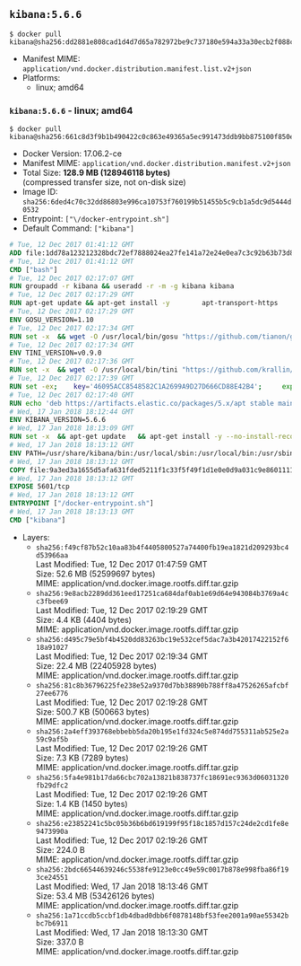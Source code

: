 ## `kibana:5.6.6`

```console
$ docker pull kibana@sha256:dd2881e808cad1d4d7d65a782972be9c737180e594a33a30ecb2f088ccf4c4eb
```

-	Manifest MIME: `application/vnd.docker.distribution.manifest.list.v2+json`
-	Platforms:
	-	linux; amd64

### `kibana:5.6.6` - linux; amd64

```console
$ docker pull kibana@sha256:661c8d3f9b1b490422c0c863e49365a5ec991473ddb9bb875100f850e9f2bc85
```

-	Docker Version: 17.06.2-ce
-	Manifest MIME: `application/vnd.docker.distribution.manifest.v2+json`
-	Total Size: **128.9 MB (128946118 bytes)**  
	(compressed transfer size, not on-disk size)
-	Image ID: `sha256:6ded4c70c32dd86803e996ca10753f760199b51455b5c9cb1a5dc9d5444d0532`
-	Entrypoint: `["\/docker-entrypoint.sh"]`
-	Default Command: `["kibana"]`

```dockerfile
# Tue, 12 Dec 2017 01:41:12 GMT
ADD file:1dd78a123212328bdc72ef7888024ea27fe141a72e24e0ea7c3c92b63b73d8d1 in / 
# Tue, 12 Dec 2017 01:41:12 GMT
CMD ["bash"]
# Tue, 12 Dec 2017 02:17:07 GMT
RUN groupadd -r kibana && useradd -r -m -g kibana kibana
# Tue, 12 Dec 2017 02:17:29 GMT
RUN apt-get update && apt-get install -y 		apt-transport-https 		ca-certificates 		wget 		libfontconfig 		libfreetype6 	--no-install-recommends && rm -rf /var/lib/apt/lists/*
# Tue, 12 Dec 2017 02:17:29 GMT
ENV GOSU_VERSION=1.10
# Tue, 12 Dec 2017 02:17:34 GMT
RUN set -x 	&& wget -O /usr/local/bin/gosu "https://github.com/tianon/gosu/releases/download/$GOSU_VERSION/gosu-$(dpkg --print-architecture)" 	&& wget -O /usr/local/bin/gosu.asc "https://github.com/tianon/gosu/releases/download/$GOSU_VERSION/gosu-$(dpkg --print-architecture).asc" 	&& export GNUPGHOME="$(mktemp -d)" 	&& gpg --keyserver ha.pool.sks-keyservers.net --recv-keys B42F6819007F00F88E364FD4036A9C25BF357DD4 	&& gpg --batch --verify /usr/local/bin/gosu.asc /usr/local/bin/gosu 	&& rm -rf "$GNUPGHOME" /usr/local/bin/gosu.asc 	&& chmod +x /usr/local/bin/gosu 	&& gosu nobody true
# Tue, 12 Dec 2017 02:17:34 GMT
ENV TINI_VERSION=v0.9.0
# Tue, 12 Dec 2017 02:17:36 GMT
RUN set -x 	&& wget -O /usr/local/bin/tini "https://github.com/krallin/tini/releases/download/$TINI_VERSION/tini" 	&& wget -O /usr/local/bin/tini.asc "https://github.com/krallin/tini/releases/download/$TINI_VERSION/tini.asc" 	&& export GNUPGHOME="$(mktemp -d)" 	&& gpg --keyserver ha.pool.sks-keyservers.net --recv-keys 6380DC428747F6C393FEACA59A84159D7001A4E5 	&& gpg --batch --verify /usr/local/bin/tini.asc /usr/local/bin/tini 	&& rm -rf "$GNUPGHOME" /usr/local/bin/tini.asc 	&& chmod +x /usr/local/bin/tini 	&& tini -h
# Tue, 12 Dec 2017 02:17:39 GMT
RUN set -ex; 	key='46095ACC8548582C1A2699A9D27D666CD88E42B4'; 	export GNUPGHOME="$(mktemp -d)"; 	gpg --keyserver ha.pool.sks-keyservers.net --recv-keys "$key"; 	gpg --export "$key" > /etc/apt/trusted.gpg.d/elastic.gpg; 	rm -rf "$GNUPGHOME"; 	apt-key list
# Tue, 12 Dec 2017 02:17:40 GMT
RUN echo 'deb https://artifacts.elastic.co/packages/5.x/apt stable main' > /etc/apt/sources.list.d/kibana.list
# Wed, 17 Jan 2018 18:12:44 GMT
ENV KIBANA_VERSION=5.6.6
# Wed, 17 Jan 2018 18:13:09 GMT
RUN set -x 	&& apt-get update 	&& apt-get install -y --no-install-recommends kibana=$KIBANA_VERSION 	&& rm -rf /var/lib/apt/lists/* 		&& sed -ri "s!^(\#\s*)?(server\.host:).*!\2 '0.0.0.0'!" /etc/kibana/kibana.yml 	&& grep -q "^server\.host: '0.0.0.0'\$" /etc/kibana/kibana.yml 		&& sed -ri "s!^(\#\s*)?(elasticsearch\.url:).*!\2 'http://elasticsearch:9200'!" /etc/kibana/kibana.yml 	&& grep -q "^elasticsearch\.url: 'http://elasticsearch:9200'\$" /etc/kibana/kibana.yml
# Wed, 17 Jan 2018 18:13:12 GMT
ENV PATH=/usr/share/kibana/bin:/usr/local/sbin:/usr/local/bin:/usr/sbin:/usr/bin:/sbin:/bin
# Wed, 17 Jan 2018 18:13:12 GMT
COPY file:9a3ed3a1655d5afa631fded5211f1c33f5f49f1d1e0e0d9a031c9e8601111f05 in / 
# Wed, 17 Jan 2018 18:13:12 GMT
EXPOSE 5601/tcp
# Wed, 17 Jan 2018 18:13:12 GMT
ENTRYPOINT ["/docker-entrypoint.sh"]
# Wed, 17 Jan 2018 18:13:13 GMT
CMD ["kibana"]
```

-	Layers:
	-	`sha256:f49cf87b52c10aa83b4f4405800527a74400fb19ea1821d209293bc4d53966aa`  
		Last Modified: Tue, 12 Dec 2017 01:47:59 GMT  
		Size: 52.6 MB (52599697 bytes)  
		MIME: application/vnd.docker.image.rootfs.diff.tar.gzip
	-	`sha256:9e8acb2289dd361eed17251ca684daf0ab1e69d64e943084b3769a4cc3fbee69`  
		Last Modified: Tue, 12 Dec 2017 02:19:29 GMT  
		Size: 4.4 KB (4404 bytes)  
		MIME: application/vnd.docker.image.rootfs.diff.tar.gzip
	-	`sha256:d495c79e5bf4b4520dd83263bc19e532cef5dac7a3b42017422152f618a91027`  
		Last Modified: Tue, 12 Dec 2017 02:19:34 GMT  
		Size: 22.4 MB (22405928 bytes)  
		MIME: application/vnd.docker.image.rootfs.diff.tar.gzip
	-	`sha256:81c8b36796225fe238e52a9370d7bb38890b788ff8a47526265afcbf27ee6776`  
		Last Modified: Tue, 12 Dec 2017 02:19:28 GMT  
		Size: 500.7 KB (500663 bytes)  
		MIME: application/vnd.docker.image.rootfs.diff.tar.gzip
	-	`sha256:2a4eff393768ebbebb5da20b195e1fd324c5e874dd755311ab525e2a59c9af5b`  
		Last Modified: Tue, 12 Dec 2017 02:19:26 GMT  
		Size: 7.3 KB (7289 bytes)  
		MIME: application/vnd.docker.image.rootfs.diff.tar.gzip
	-	`sha256:5fa4e981b17da66cbc702a13821b838737fc18691ec9363d06031320fb29dfc2`  
		Last Modified: Tue, 12 Dec 2017 02:19:26 GMT  
		Size: 1.4 KB (1450 bytes)  
		MIME: application/vnd.docker.image.rootfs.diff.tar.gzip
	-	`sha256:e23852241c5bc05b36b6bd619199f95f18c1857d157c24de2cd1fe8e9473990a`  
		Last Modified: Tue, 12 Dec 2017 02:19:26 GMT  
		Size: 224.0 B  
		MIME: application/vnd.docker.image.rootfs.diff.tar.gzip
	-	`sha256:2bdc66544639246c5538fe9123e0cc49e59c0017b878e998fba86f193ce24551`  
		Last Modified: Wed, 17 Jan 2018 18:13:46 GMT  
		Size: 53.4 MB (53426126 bytes)  
		MIME: application/vnd.docker.image.rootfs.diff.tar.gzip
	-	`sha256:1a71ccdb5ccbf1db4dbad0dbb6f0878148bf53fee2001a90ae55342bbc7b6911`  
		Last Modified: Wed, 17 Jan 2018 18:13:30 GMT  
		Size: 337.0 B  
		MIME: application/vnd.docker.image.rootfs.diff.tar.gzip
